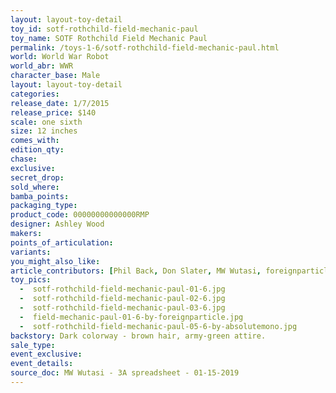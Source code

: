 ```yaml
---
layout: layout-toy-detail 
toy_id: sotf-rothchild-field-mechanic-paul
toy_name: SOTF Rothchild Field Mechanic Paul
permalink: /toys-1-6/sotf-rothchild-field-mechanic-paul.html
world: World War Robot
world_abr: WWR
character_base: Male
layout: layout-toy-detail
categories: 
release_date: 1/7/2015
release_price: $140 
scale: one sixth
size: 12 inches
comes_with: 
edition_qty: 
chase: 
exclusive: 
secret_drop: 
sold_where: 
bamba_points: 
packaging_type: 
product_code: 00000000000000RMP
designer: Ashley Wood
makers: 
points_of_articulation: 
variants: 
you_might_also_like: 
article_contributors: [Phil Back, Don Slater, MW Wutasi, foreignparticle, absolutemono]
toy_pics: 
  -  sotf-rothchild-field-mechanic-paul-01-6.jpg
  -  sotf-rothchild-field-mechanic-paul-02-6.jpg
  -  sotf-rothchild-field-mechanic-paul-03-6.jpg
  -  field-mechanic-paul-01-6-by-foreignparticle.jpg
  -  sotf-rothchild-field-mechanic-paul-05-6-by-absolutemono.jpg
backstory: Dark colorway - brown hair, army-green attire.
sale_type: 
event_exclusive: 
event_details: 
source_doc: MW Wutasi - 3A spreadsheet - 01-15-2019
---
```

